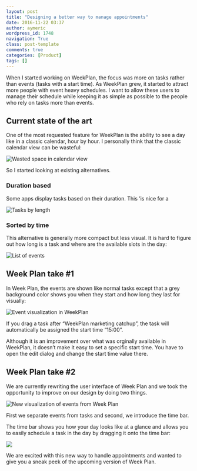 ```yaml
---
layout: post
title: "Designing a better way to manage appointments"
date: 2016-11-22 03:37
author: aymeric
wordpress_id: 1748
navigation: True
class: post-template
comments: true
categories: [Product]
tags: []
---
```

When I started working on WeekPlan, the focus was more on tasks rather than events (tasks with a start time). As WeekPlan grew, it started to attract more people with event heavy schedules. I want to allow these users to manage their schedule while keeping it as simple as possible to the people who rely on tasks more than events.<!--more-->


## Current state of the art

One of the most requested feature for WeekPlan is the ability to see a day like in a classic calendar, hour by hour. I personally think that the classic calendar view can be wasteful:

![Wasted space in calendar view](/assets/images/uploads/1748-image-7.png)

So I started looking at existing alternatives.

### Duration based

Some apps display tasks based on their duration. This ’is nice for a

![Tasks by length](/assets/images/uploads/1748-image-8.png)


### Sorted by time

This alternative is generally more compact but less visual. It is hard to figure out how long is a task and where are the available slots in the day:

![List of events](/assets/images/uploads/1748-image-9.png)


## Week Plan take #1

In Week Plan, the events are shown like normal tasks except that a grey background color shows you when they start and how long they last for visually:

![Event visualization in WeekPlan](/assets/images/uploads/1748-image-10.png)

If you drag a task after “WeekPlan marketing catchup”, the task will automatically be assigned the start time “15:00”.

Although it is an improvement over what was orginally available in WeekPlan, it doesn’t make it easy to set a specific start time. You have to open the edit dialog and change the start time value there.

## Week Plan take #2

We are currently rewriting the user interface of Week Plan and we took the opportunity to improve on our design by doing two things.

![New visualization of events from Week Plan](/assets/images/uploads/1748-image-11.png)

First we separate events from tasks and second, we introduce the time bar.

The time bar shows you how your day looks like at a glance and allows you to easily schedule a task in the day by dragging it onto the time bar:

![](/assets/images/uploads/1748-fce6fa57860ce93359177277ac93181d.gif)

We are excited with this new way to handle appointments and wanted to give you a sneak peek of the upcoming version of Week Plan.
